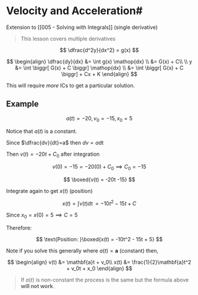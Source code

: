 # Velocity and Acceleration#

Extension to [[005 - Solving with Integrals]] (single derivative)

> This lesson covers multiple derivatives

$$
\dfrac{d^2y}{dx^2} =  g(x)
$$

$$
\begin{align}
\dfrac{dy}{dx} &= \int g(x) \mathop{dx} \\
&= G(x) + C\\ \\
y &= \int \biggr[ G(x) + C \biggr] \mathop{dx} \\
&= \int \biggr[ G(x) + C \biggr] + Cx + K
\end{align}
$$

This will require *more* ICs to get a particular solution.

## Example 

$$
a(t) = -20, \, v_0 = -15, \, x_0 = 5
$$

Notice that $a(t)$ is a constant.

Since $\dfrac{dv}{dt}=a$ then $dv = a\mathop{dt}$

Then $v(t) = -20t+C_0$ after integration

$$
v(0) = -15 = -20(0) + C_0 \implies C_0 = -15
$$

$$
\boxed{v(t) = -20t -15}
$$

Integrate again to get $x(t)$ (position)

$$
x(t) = \int v(t) \mathop{dt} = -10t^2 - 15t + C 
$$

Since $x_0 = x(0) = 5 \implies C = 5$

Therefore:

$$
\text{Position: }\boxed{x(t) = -10t^2 - 15t + 5}
$$

Note if you solve this generally where $a(t) = \mathbf{a}$ (constant) then, 

$$
\begin{align}
v(t) &= \mathbf{a}t + v_0\\
x(t) &= \frac{1}{2}\mathbf{a}t^2 + v_0t + x_0
\end{align}
$$

> If $a(t)$ is non-constant the process is the same but the formula above **will not work**. 